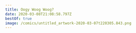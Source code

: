 ```yaml
---
title: Oogy Woog Woog?
date: 2020-03-08T21:08:58.797Z
bestOf: true
image: /comics/untitled_artwork-2020-03-07t220305.843.png
---
```


